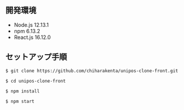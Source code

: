 ## 開発環境
- Node.js 12.13.1
- npm 6.13.2
- React.js 16.12.0

## セットアップ手順

```
$ git clone https://github.com/chiharakenta/unipos-clone-front.git
```

```
$ cd unipos-clone-front
```

```
$ npm install
```

```
$ npm start
```